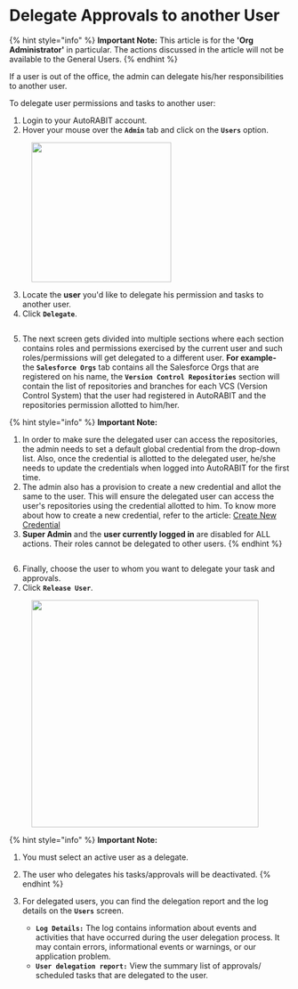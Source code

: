 # Delegate Approvals to another User

{% hint style="info" %}
**Important Note:** This article is for the **'Org Administrator'** in particular. The actions discussed in the article will not be available to the General Users. &#x20;
{% endhint %}

If a user is out of the office, the admin can delegate his/her responsibilities to another user.

To delegate user permissions and tasks to another user:

1. Login to your AutoRABIT account.
2. Hover your mouse over the **`Admin`** tab and click on the **`Users`** option.

<figure><img src="broken-reference" alt="" width="251"><figcaption></figcaption></figure>

3. Locate the **user** you'd like to delegate his permission and tasks to another user.&#x20;
4. Click **`Delegate`**.

<figure><img src="broken-reference" alt=""><figcaption></figcaption></figure>

5. The next screen gets divided into multiple sections where each section contains roles and permissions exercised by the current user and such roles/permissions will get delegated to a different user. **For example-** the **`Salesforce Orgs`** tab contains all the Salesforce Orgs that are registered on his name, the **`Version Control Repositories`** section will contain the list of repositories and branches for each VCS (Version Control System) that the user had registered in AutoRABIT and the repositories permission allotted to him/her.

{% hint style="info" %}
**Important Note:**

1. In order to make sure the delegated user can access the repositories, the admin needs to set a default global credential from the drop-down list. Also, once the credential is allotted to the delegated user, he/she needs to update the credentials when logged into AutoRABIT for the first time.
2. The admin also has a provision to create a new credential and allot the same to the user. This will ensure the delegated user can access the user's repositories using the credential allotted to him. To know more about  how to create a new credential, refer to the article: [Create New Credential](https://knowledgebase.autorabit.com/arm/docs/create-users-credentials)
3. **Super Admin** and the **user currently logged in** are disabled for ALL actions. Their roles cannot be delegated to other users.
{% endhint %}

<figure><img src="broken-reference" alt=""><figcaption></figcaption></figure>

6. Finally, choose the user to whom you want to delegate your task and approvals.
7. Click **`Release User`**.

<figure><img src="broken-reference" alt="" width="408"><figcaption></figcaption></figure>

{% hint style="info" %}
**Important Note:**

1. You must select an active user as a delegate.
2. The user who delegates his tasks/approvals will be deactivated.
{% endhint %}

8.  For delegated users, you can find the delegation report and the log details on the **`Users`** screen.

    * **`Log Details:`** The log contains information about events and activities that have occurred during the user delegation process. It may contain errors, informational events or warnings, or our application problem.
    * **`User delegation report:`** View the summary list of approvals/ scheduled tasks that are delegated to the user.

    <figure><img src="broken-reference" alt=""><figcaption></figcaption></figure>
